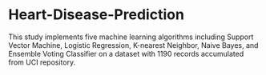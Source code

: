 # Heart-Disease-Prediction
This study implements five machine learning algorithms including Support Vector Machine, Logistic Regression, K-nearest Neighbor, Naive Bayes, and Ensemble Voting Classifier on a dataset with 1190 records accumulated from UCI repository.
